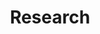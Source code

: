 ---
layout: page
title: Research
nav: true
nav_order: 2
dropdown: true
children: 
    - title: Projects
      permalink: /projects/
    - title: Publications
      permalink: /publications/
    # - title: divider
    - title: Highlights
      permalink: /research-highlights/

    
---